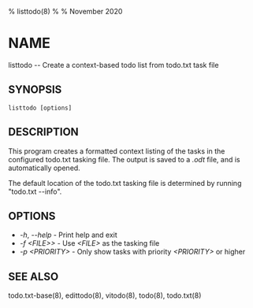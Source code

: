 % listtodo(8)
%
% November 2020

# NAME

listtodo -- Create a context-based todo list from todo.txt task file

## SYNOPSIS

`listtodo [options]`

## DESCRIPTION

This program creates a formatted context listing of the tasks in the configured
todo.txt tasking file. The output is saved to a _.odt_ file, and is
automatically opened.

The default location of the todo.txt tasking file is determined by running
"todo.txt --info".

## OPTIONS
  * _-h_, _--help_ - Print help and exit
  * _-f \<FILE>\>_ - Use _\<FILE\>_ as the tasking file
  * _-p \<PRIORITY\>_ - Only show tasks with priority _\<PRIORITY\>_ or higher

## SEE ALSO
todo.txt-base(8), edittodo(8), vitodo(8), todo(8), todo.txt(8)
